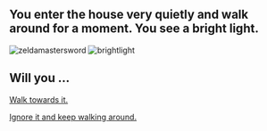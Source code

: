 ## You enter the house very quietly and walk around for a moment. You see a bright light.

![zeldamastersword](https://atthebuzzerpodcast.files.wordpress.com/2015/01/zeldamastersword.jpg)
![brightlight](file:///Users/student/Desktop/gettyimages-182408315-612x612.jpg)
## Will you ...

[Walk towards it.](master-sword.md)

[Ignore it and keep walking around.](movie-director.md)
